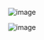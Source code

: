 ![image](https://github.com/user-attachments/assets/3dd6b503-1ac9-4c95-aaf5-8f3c4670c876)

![image](https://github.com/user-attachments/assets/ef981aff-fcea-4978-b00b-b69797e7df07)
